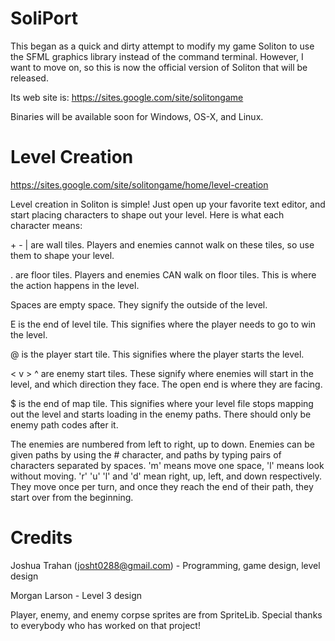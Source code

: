 # SoliPort
This began as a quick and dirty attempt to modify my game Soliton to use the SFML graphics library instead of the command terminal. However, I want to move on, so this is now the official version of Soliton that will be released.

Its web site is: https://sites.google.com/site/solitongame

Binaries will be available soon for Windows, OS-X, and Linux.

# Level Creation
https://sites.google.com/site/solitongame/home/level-creation

Level creation in Soliton is simple! Just open up your favorite text editor, and start placing characters to shape out your level. Here is what each character means:

\+ - | are wall tiles. Players and enemies cannot walk on these tiles, so use them to shape your level.

. are floor tiles. Players and enemies CAN walk on floor tiles. This is where the action happens in the level.

Spaces are empty space. They signify the outside of the level.

E is the end of level tile. This signifies where the player needs to go to win the level.

@ is the player start tile. This signifies where the player starts the level.

< v > ^ are enemy start tiles. These signify where enemies will start in the level, and which direction they face. The open end is where they are facing.

$ is the end of map tile. This signifies where your level file stops mapping out the level and starts loading in the enemy paths. There should only be enemy path codes after it.

The enemies are numbered from left to right, up to down. Enemies can be given paths by using the # character, and paths by typing pairs of characters separated by spaces. 'm' means move one space, 'l' means look without moving. 'r' 'u' 'l' and 'd' mean right, up, left, and down respectively. They move once per turn, and once they reach the end of their path, they start over from the beginning.

# Credits
Joshua Trahan (josht0288@gmail.com) - Programming, game design, level design

Morgan Larson - Level 3 design

Player, enemy, and enemy corpse sprites are from SpriteLib. Special thanks to everybody who has worked on that project!
